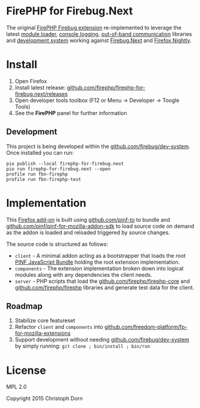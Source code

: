 FirePHP for Firebug.Next
========================

The original [FirePHP Firebug extension](https://github.com/firephp/firephp-extension) re-implemented to leverage the latest [module loader](https://github.com/pinf/pinf-loader-js), [console logging](https://github.com/fireconsole), [out-of-band communication](https://github.com/firenode) libraries and [development system](https://github.com/devcomp-io) working against [Firebug.Next](https://github.com/firebug/firebug.next) and [Firefox Nightly](https://nightly.mozilla.org/).


Install
=======

  1. Open Firefox
  2. Install latest release: [github.com/firephp/firephp-for-firebug.next/releases](https://github.com/firephp/firephp-for-firebug.next/releases)
  3. Open developer tools toolbox (F12 or Menu -> Developer -> Toogle Tools)
  4. See the **FirePHP** panel for further information

Development
-----------

This project is being developed within the [github.com/firebug/dev-system](https://github.com/firebug/dev-system). Once installed you can run:

    pio publish --local firephp-for-firebug.next
    pio run firephp-for-firebug.next --open
    profile run fbn-firephp
    profile run fbn-firephp-test


Implementation
==============

This [Firefox add-on](https://developer.mozilla.org/en-US/Add-ons) is built using [github.com/pinf-to](https://github.com/pinf-to) to bundle and [github.com/pinf/pinf-for-mozilla-addon-sdk](https://github.com/pinf/pinf-for-mozilla-addon-sdk) to load source code on demand as the addon is loaded and reloaded triggered by source changes.

The source code is structured as follows:

  * `client` - A minimal addon acting as a bootstrapper that loads the root [PINF JavaScript Bundle](https://github.com/pinf/pinf-loader-js) holding the root extension implementation.
  * `components` - The extension implementation broken down into logical modules along with any dependencies the client needs.
  * `server` - PHP scripts that load the [github.com/firephp/firephp-core](https://github.com/firephp/firephp-core) and [github.com/firephp/firephp](https://github.com/firephp/firephp) libraries and generate test data for the client.

Roadmap
-------

  1. Stabilize core featureset
  2. Refactor `client` and `components` into [github.com/freedom-platform/fp-for-mozilla-extensions](http://github.com/freedom-platform/fp-for-mozilla-extensions)
  3. Support development without needing [github.com/firebug/dev-system](https://github.com/firebug/dev-system) by simply running: `git clone ; bin/install ; bin/run`


License
=======

MPL 2.0

Copyright 2015 Christoph Dorn
